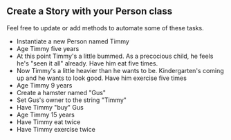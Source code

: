 ## Create a Story with your Person class

Feel free to update or add methods to automate some of these tasks.

- Instantiate a new Person named Timmy
- Age Timmy five years
- At this point Timmy's a little bummed. As a precocious child, he feels he's "seen it all" already. Have him eat five times.
- Now Timmy's a little heavier than he wants to be. Kindergarten's coming up and he wants to look good. Have him exercise five times
- Age Timmy 9 years
- Create a hamster named "Gus"
- Set Gus's owner to the string "Timmy"
- Have Timmy "buy" Gus
- Age Timmy 15 years
- Have Timmy eat twice
- Have Timmy exercise twice
